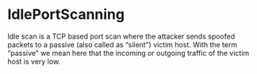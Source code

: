 # IdlePortScanning
Idle scan is a TCP based port scan where the attacker sends spoofed packets to a passive (also called as “silent”) victim host. With the term “passive” we mean here that the incoming or outgoing traffic of the victim host is very low.
